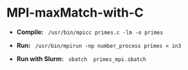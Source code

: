 # MPI-maxMatch-with-C
* **Compile:** ` /usr/bin/mpicc primes.c -lm -o primes`
* **Run:** ` /usr/bin/mpirun -np number_process primes < in3`

* **Run with Slurm:** ` sbatch  primes_mpi.sbatch`
